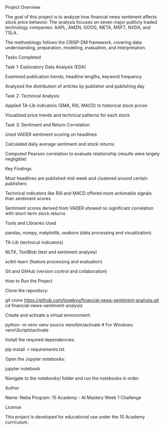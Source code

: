 Project Overview

The goal of this project is to analyze how financial news sentiment affects stock price behavior. The analysis focuses on seven major publicly traded technology companies: AAPL, AMZN, GOOG, META, MSFT, NVDA, and TSLA.

The methodology follows the CRISP-DM framework, covering data understanding, preparation, modeling, evaluation, and interpretation.

Tasks Completed

Task 1: Exploratory Data Analysis (EDA)

Examined publication trends, headline lengths, keyword frequency

Analyzed the distribution of articles by publisher and publishing day

Task 2: Technical Analysis

Applied TA-Lib indicators (SMA, RSI, MACD) to historical stock prices

Visualized price trends and technical patterns for each stock

Task 3: Sentiment and Return Correlation

Used VADER sentiment scoring on headlines

Calculated daily average sentiment and stock returns

Computed Pearson correlation to evaluate relationship (results were largely negligible)

Key Findings

Most headlines are published mid-week and clustered around certain publishers

Technical indicators like RSI and MACD offered more actionable signals than sentiment scores

Sentiment scores derived from VADER showed no significant correlation with short-term stock returns

Tools and Libraries Used

pandas, numpy, matplotlib, seaborn (data processing and visualization)

TA-Lib (technical indicators)

NLTK, TextBlob (text and sentiment analysis)

scikit-learn (feature processing and evaluation)

Git and GitHub (version control and collaboration)

How to Run the Project

Clone the repository:

git clone https://github.com/tonebyu/financial-news-sentiment-analysis.git
cd financial-news-sentiment-analysis

Create and activate a virtual environment:

python -m venv venv
source venv/bin/activate  # For Windows: venv\Scripts\activate

Install the required dependencies:

pip install -r requirements.txt

Open the Jupyter notebooks:

jupyter notebook

Navigate to the notebooks/ folder and run the notebooks in order.

Author

Name: Neba Program: 10 Academy - AI Mastery Week 1 Challenge

License

This project is developed for educational use under the 10 Academy curriculum.